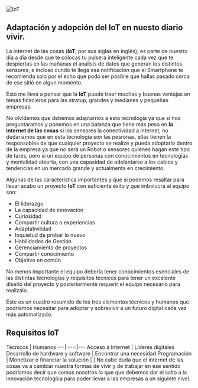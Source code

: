  ![IoT](https://images.unsplash.com/photo-1519558260268-cde7e03a0152?ixlib=rb-1.2.1&ixid=eyJhcHBfaWQiOjEyMDd9&auto=format&fit=crop&w=1350&q=80)


## Adaptación y adopción del **IoT** en nuesto diario vivir.

La internet de las cosas (**IoT**, por sus siglas en inglés), es parte de nuestro día a día desde que te colocas tu pulsera inteligente cada vez que te despiertas en las mañanas el analisis de datos que generan los distintos sensores, e incluso cundo te llega esa notificación que el Smartphone te recomienda solo por el echo que podo ser posible que hallas pasado cerca de ese sitió en algun momento. 

Esto me lleva a pensar que la **IoT** puede  traer muchas y buenas ventajas en temas finacieros para las stratup, grandes y medianes y pequeñas empresas.

No olvidemos que debemos adaptarnos a esta tecnología ya que si nos preguntaramos y ponemos en una balanza que tiene más peso en  **la internet de las cosas** si los sensores la conectividad a internet, no dudariamos que en esta tecnología son las pesronas, ellas tienen la responsables de que cualquier proyecto se realize y pueda adoptarlo dentro de la empresa ya que no será un Robot o  sensores quienes hagan este tipo de tares, pero si un equipo de personas con conocimientos en tecnologías y mentalidad abierta, con una capasidad de adelantarse a los cabios y tendencías en un mercado grande y actualmenta en crecimiento.

Algúnas de las característica importantes y que si podemos resaltar para llevar acabo un proyecto **IoT** con suficiente éxito y que imbolucra al equipo son: 

* El liderazgo 
* La capacidad de innovación
* Curiosidad
* Compartir cultura o experiencias 
* Adaptativilidad
* Inquietud de probar lo nuevo
* Habilidades de Gestión
* Gerenciamiento de proyectos
* Compartir conocimiento
* Objetivo en común

No menos importante el equipo debería tener conocimientos esenciales de las distintas tecnologías y requisitos técnicos para tener un excelente diseño del proyecto y posteriormente requerir el equipo necesario para realizalo.

Este es un cuadro resumido de los tres elementos técnicos y humanos que podriamos necesitar para adoptar y sobrevivir a un futuro digital cada vez más automatizado.

## Requisitos IoT

Técnicos | Humanos
 ---|:---:|---
Acceso a Internet | Líderes digitales
Desarrollo de hardware y software | Encontrar una necesidad
Programación | Monetizar o financiar la solución
| |
No cabe duda que el internet de las cosas va a cambiar nuestra formas de vivir y de trabajar en ese sentido podríamos decir que  somos nosotros lo que que debemos dar el salto a la innovación tecnologíca para poder llevar a las empresas a un siguinte nivel.  



  

 